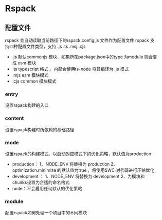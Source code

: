 # Rspack

## 配置文件

rspack 会自动读取当前路径下的rspack.config.js 文件作为配置文件
rspack 支持四种配置文件类型，支持 .js .ts .msj .cjs

- .js 默认commonjs 模块，如果所在package.json中的type 为module 则会变成 esm 模块
- .ts typescript 格式 ，内部会使用ts-node 将其编译为 .js 模式
- .mjs esm 模块模式
- .cjs common 模块模式

### entry

设置rspack构建的入口

### content

设置rspack构建时所依赖的基础路径

### mode

设置rspack的构建模式，以启动对应模式下的优化策略，默认值为production

- production： 1、NODE_ENV 将替换为 production 2、optimization.minimize 的默认值为true ，将使用SWC 对代码进行压缩优化
- development ： 1、NODE_ENV 将替换为 development 2、为模块和chunks设置为合适的命名格式
- node：不会启用任何默认的优化策略

### module

配置rspack如何处理一个项目中的不同模块
